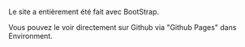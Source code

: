 Le site a entièrement été fait avec BootStrap.

Vous pouvez le voir directement sur Github via "Github Pages" dans Environment.

